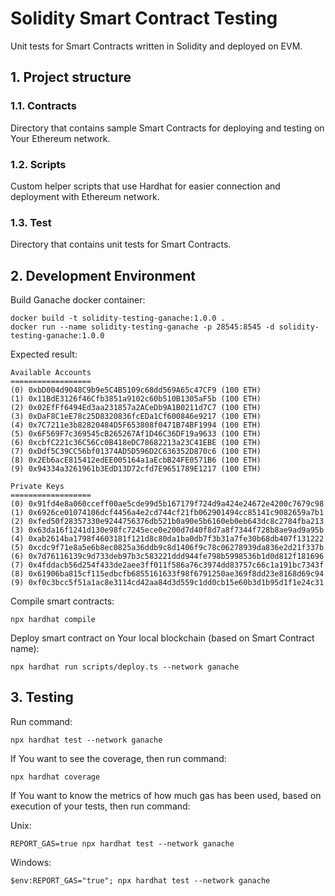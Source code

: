 # Solidity Smart Contract Testing

Unit tests for Smart Contracts written in Solidity and deployed on EVM.

## 1. Project structure

### 1.1. Contracts

Directory that contains sample Smart Contracts for deploying and testing on Your Ethereum network.

### 1.2. Scripts

Custom helper scripts that use Hardhat for easier connection and deployment with Ethereum network.

### 1.3. Test

Directory that contains unit tests for Smart Contracts.

## 2. Development Environment

Build Ganache docker container:

```shell
docker build -t solidity-testing-ganache:1.0.0 .
docker run --name solidity-testing-ganache -p 28545:8545 -d solidity-testing-ganache:1.0.0
```

Expected result:

```text
Available Accounts
==================
(0) 0xbD004d9048C9b9e5C4B5109c68dd569A65c47CF9 (100 ETH)
(1) 0x11BdE3126f46Cfb3851a9102c60b510B1305aF5b (100 ETH)
(2) 0x02EfFf6494Ed3aa231857a2ACeDb9A1B0211d7C7 (100 ETH)
(3) 0xDaF8C1eE78c25D8320836fcEDa1Cf600846e9217 (100 ETH)
(4) 0x7C7211e3b82820484D5F653808f0471B74BF1994 (100 ETH)
(5) 0x6F569F7c369545cB265267Af1D46C36DF19a9633 (100 ETH)
(6) 0xcbfC221c36C56Cc0B418eDC78682213a23C41EBE (100 ETH)
(7) 0xDdf5C39CC56bf01374AD5D596D2C636352D870c6 (100 ETH)
(8) 0x2Eb6acE815412edEE005164a1aEcbB24FE0571B6 (100 ETH)
(9) 0x94334a3261961b3EdD13D72cfd7E9651789E1217 (100 ETH)

Private Keys
==================
(0) 0x91fd4e8a060cceff00ae5cde99d5b167179f724d9a424e24672e4200c7679c98
(1) 0x6926ce01074106dcf4456a4e2cd744cf21fb062901494cc85141c9082659a7b1
(2) 0xfed50f28357330e9244756376db521b0a90e5b6160eb0eb643dc8c2784fba213
(3) 0x63da16f1241d130e98fc7245ece0e200d7d40f8d7a8f7344f728b8ae9ad9a95b
(4) 0xab2614ba1798f4603181f121d8c80da1ba0db7f3b31a7fe30b68db407f131222
(5) 0xcdc9f71e8a5e6b8ec0825a36ddb9c8d1406f9c78c06278939da836e2d21f337b
(6) 0x7d76116139c9d733deb97b3c583221ddd944fe798b5998536b1d0d812f181696
(7) 0x4fddacb56d254f433de2aee3ff011f586a76c3974dd83757c66c1a191bc7343f
(8) 0x61906ba815cf115edbcfb6855161633f98f6791250ae369f8dd23e8168d69c94
(9) 0xf0c3bcc5f51a1ac8e3114cd42aa84d3d559c1dd0cb15e60b3d1b95d1f1e24c31
```

Compile smart contracts:

```shell
npx hardhat compile
```

Deploy smart contract on Your local blockchain (based on Smart Contract name):

```shell
npx hardhat run scripts/deploy.ts --network ganache
```

## 3. Testing

Run command:

```shell
npx hardhat test --network ganache
```

If You want to see the coverage, then run command:

```shell
npx hardhat coverage
```

If You want to know the metrics of how much gas has been used, based on execution of your tests, then run command:

Unix:

```shell
REPORT_GAS=true npx hardhat test --network ganache
```

Windows:

```shell
$env:REPORT_GAS="true"; npx hardhat test --network ganache
```
